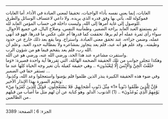 ------------------------------------------------------------------------

الغايات، إنما يعني نفسه بأداء الواجبات، تحقيقا لمعنى العبادة في الأداء.
أما الغايات فموكولة لله، يأتي بها وفق قدره الذي يريده. ولا داعي لاعتساف
الوسائل والطرق للوصول إلى غاية أمرها إلى الله، وليست داخلة في حساب
المؤمن العابد لله.  
ثم يستمتع العبد العابد براحة الضمير، وطمأنينة النفس، وصلاح البال، في
جميع الأحوال. سواء رأى ثمرة عمله أم لم يرها. تحققت كما قدرها أم على عكس
ما قدرها. فهو قد أنهى عمله، وضمن جزاءه، عند تحقق معنى العبادة. واستراح.
وما يقع بعد ذلك خارج عن حدود وظيفته.. وقد علم هو أنه عبد، فلم يعد يتجاوز
بمشاعره ولا بمطالبه حدود العبد. وعلم أن الله رب، فلم يعد يتقحم فيما هو
من شؤون الرب.  
واستقرت مشاعره عند هذا الحد، ورضي الله عنه، ورضي هو عن الله.  
وهكذا تتجلى جوانب من تلك الحقيقة الضخمة الهائلة، التي تقررها آية واحدة
قصيرة: «وَما خَلَقْتُ الْجِنَّ وَالْإِنْسَ إِلَّا لِيَعْبُدُونِ» .. وهي حقيقة كفيلة بأن تغير
وجه الحياة كلها عند ما تستقر حقا في الضمير ...  
وفي ضوء هذه الحقيقة الكبيرة ينذر الذين ظلموا فلم يؤمنوا واستعجلوا وعد
الله، وكذبوا. وتختم السورة بهذا الإنذار الأخير:  
«فَإِنَّ لِلَّذِينَ ظَلَمُوا ذَنُوباً «1» مِثْلَ ذَنُوبِ أَصْحابِهِمْ. فَلا يَسْتَعْجِلُونِ. فَوَيْلٌ لِلَّذِينَ
كَفَرُوا مِنْ يَوْمِهِمُ الَّذِي يُوعَدُونَ» .. (1) الذنوب: الدلو. وهو كناية عن أن لهم
مثل ما أصاب من قبلهم من الظالمين..

------------------------------------------------------------------------

الجزء: 6 ¦ الصفحة: 3389
